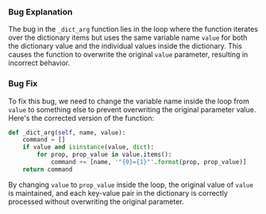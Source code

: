 ### Bug Explanation
The bug in the `_dict_arg` function lies in the loop where the function iterates over the dictionary items but uses the same variable name `value` for both the dictionary value and the individual values inside the dictionary. This causes the function to overwrite the original `value` parameter, resulting in incorrect behavior.

### Bug Fix
To fix this bug, we need to change the variable name inside the loop from `value` to something else to prevent overwriting the original parameter value. Here's the corrected version of the function:

```python
def _dict_arg(self, name, value):
    command = []
    if value and isinstance(value, dict):
        for prop, prop_value in value.items():
            command += [name, '"{0}={1}"'.format(prop, prop_value)]
    return command
```

By changing `value` to `prop_value` inside the loop, the original value of `value` is maintained, and each key-value pair in the dictionary is correctly processed without overwriting the original parameter.